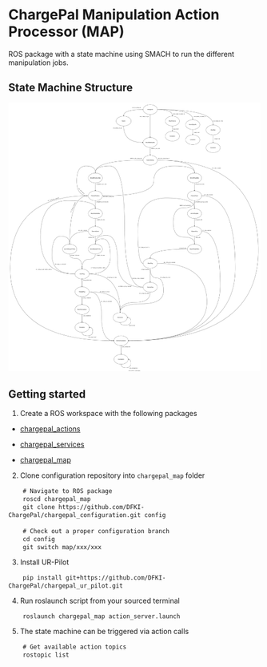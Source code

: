 # ChargePal Manipulation Action Processor (MAP)

ROS package with a state machine using SMACH to run the different manipulation jobs.

## State Machine Structure

![StateMachine](./doc/StateMachine.svg)


## Getting started

1) Create a ROS workspace with the following packages

- [chargepal_actions](https://github.com/DFKI-ChargePal/chargepal_actions)

- [chargepal_services](https://github.com/DFKI-ChargePal/chargepal_services)

- [chargepal_map](https://github.com/DFKI-ChargePal/chargepal_map)

2) Clone configuration repository into `chargepal_map` folder

```commandline
    # Navigate to ROS package
    roscd chargepal_map
    git clone https://github.com/DFKI-ChargePal/chargepal_configuration.git config
    
    # Check out a proper configuration branch
    cd config
    git switch map/xxx/xxx
```

3) Install UR-Pilot

```commandline
    pip install git+https://github.com/DFKI-ChargePal/chargepal_ur_pilot.git
```

4) Run roslaunch script from your sourced terminal

```commandline
    roslaunch chargepal_map action_server.launch
```

5) The state machine can be triggered via action calls
```commandline
    # Get available action topics
    rostopic list
```

